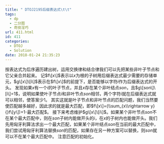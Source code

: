 ```yaml
---
title: " DTOJ2195后缀表达式\t\t"
tags:
  - dp
  - 二分图
  - 奇技淫巧
url: 411.html
id: 411
categories:
  - DTOJ
  - Solution
date: 2018-01-24 21:35:23
---
```


按表达式为后序遍历建出树，运用交换律和结合律我们可以先把某些非叶子节点和它父亲合并起来。 记$f\[x\]$表示以$x$为根的子树用后缀表达式最少需要的存储单元，$g\[x\]\[i\]$表示在$f\[x\]$的前提下，是否能够以字符$i$作为后缀表达式的开头。 发现如果$x$有一个$i$的叶子节点，并且$x$存在某个非叶结点$son$，且$g\[son\]\[i\]=1$，说明如果使叶子节点$i$和非叶节点$son$相邻，两个字符$i$就在后缀表达式就可以相邻，使答案少$1$。 其实这就是叶子节点和非叶节点的匹配问题，我们当然要使匹配越多越好，因此求的就是最大匹配，即$f\[x\]=(\\sum_{x\\rightarrow y}{}f\[y\])+1-最大匹配$。 接下来考虑维护$g\[x\]\[i\]$。如果某个非叶节点$son$不在某个最大匹配中，则在$son$子树内能做开头的$i$，在$x$的子树内也能做开头。我们先用匈牙利算法求出一个最大匹配，如果某个非叶结点$son$在当前的最大匹配中，我们尝试用匈牙利算法替换$son$的匹配，如果存在另一种方案可以替换，则$son$就可以不在某个最大匹配中。 注意匹配的初始化。